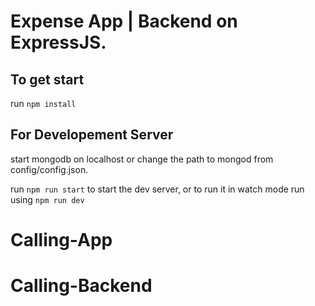 # Expense App | Backend on ExpressJS.

## To get start

run `npm install`

## For Developement Server

start mongodb on localhost or change the path to mongod from config/config.json.

run `npm run start` to start the dev server, or to run it in watch mode run using `npm run dev`

# Calling-App
# Calling-Backend
